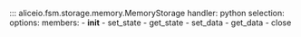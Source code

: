::: aliceio.fsm.storage.memory.MemoryStorage
    handler: python
    selection:
    options:
      members:
        - __init__
        - set_state
        - get_state
        - set_data
        - get_data
        - close
